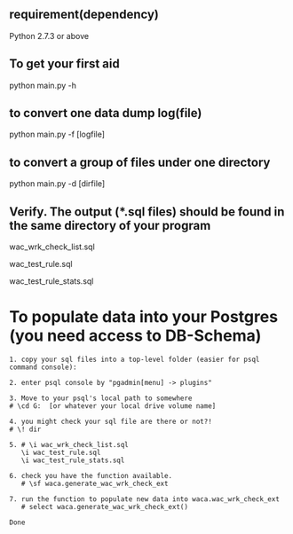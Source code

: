
## requirement(dependency)
Python 2.7.3 or above

## To get your first aid
python main.py -h

## to convert one data dump log(file)
python main.py -f [logfile]

## to convert a group of files under one directory
python main.py -d [dirfile]



## Verify. The output (*.sql files) should be found in the same directory of your program

wac_wrk_check_list.sql

wac_test_rule.sql

wac_test_rule_stats.sql




# To populate data into your Postgres (you need access to DB-Schema)
```
1. copy your sql files into a top-level folder (easier for psql command console):

2. enter psql console by "pgadmin[menu] -> plugins"

3. Move to your psql's local path to somewhere
# \cd G:  [or whatever your local drive volume name]

4. you might check your sql file are there or not?!
# \! dir

5. # \i wac_wrk_check_list.sql
   \i wac_test_rule.sql
   \i wac_test_rule_stats.sql

6. check you have the function available.
   # \sf waca.generate_wac_wrk_check_ext

7. run the function to populate new data into waca.wac_wrk_check_ext
   # select waca.generate_wac_wrk_check_ext()

Done
```
